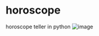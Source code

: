 # horoscope
horoscope teller in python
![image](https://user-images.githubusercontent.com/43635632/186408682-97dc0450-106e-43ff-afc5-3f7d2ce490f4.png)
